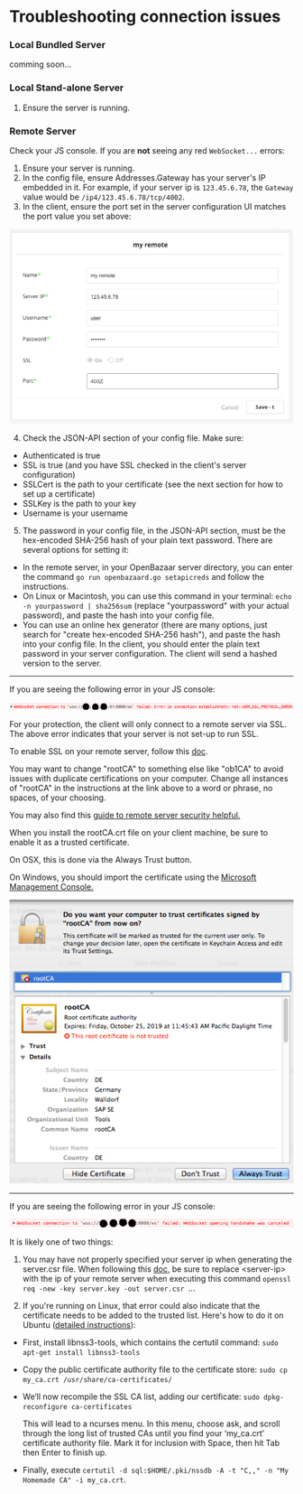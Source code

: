 Troubleshooting connection issues
=================================
### Local Bundled Server
comming soon...

### Local Stand-alone Server
1. Ensure the server is running.

### Remote Server
Check your JS console. If you are **not** seeing any red `WebSocket...` errors:

1. Ensure your server is running.
2. In the config file, ensure Addresses.Gateway has your server's IP embedded in it. For example, if your server ip is `123.45.6.78`, the `Gateway` value would be `/ip4/123.45.6.78/tcp/4002`.
3. In the client, ensure the port set in the server configuration UI matches the port value you set above:

![](https://github.com/OpenBazaar/openbazaar-desktop/blob/master/imgs/connectionIssues/setPortInUi.png)

4. Check the JSON-API section of your config file. Make sure:
 - Authenticated is true
 - SSL is true (and you have SSL checked in the client's server configuration)
 - SSLCert is the path to your certificate (see the next section for how to set up a certificate)
 - SSLKey is the path to your key
 - Username is your username
5. The password in your config file, in the JSON-API section, must be the hex-encoded SHA-256 hash of your plain text password. There are several options for setting it:
- In the remote server, in your OpenBazaar server directory, you can enter the command `go run openbazaard.go setapicreds` and follow the instructions.
- On Linux or Macintosh, you can use this command in your terminal: `echo -n yourpassword | sha256sum` (replace "yourpassword" with your actual password), and paste the hash into your config file.
- You can use an online hex generator (there are many options, just search for "create hex-encoded SHA-256 hash"), and paste the hash into your config file.
In the client, you should enter the plain text password in your server configuration. The client will send a hashed version to the server.

---

If you are seeing the following error in your JS console:

![](https://github.com/OpenBazaar/openbazaar-desktop/blob/master/imgs/connectionIssues/sslProtocolError.png)

For your protection, the client will only connect to a remote server via SSL. The above error indicates that your server is not set-up to run SSL.

To enable SSL on your remote server, follow this [doc](https://github.com/OpenBazaar/openbazaar-go/blob/master/docs/ssl.md).

You may want to change "rootCA" to something else like "ob1CA" to avoid issues with duplicate certifications on your computer. Change all instances of "rootCA" in the instructions at the link above to a word or phrase, no spaces, of your choosing.

You may also find this [guide to remote server security helpful.](https://github.com/OpenBazaar/openbazaar-go/blob/master/docs/security.md#basic-authentication)

When you install the rootCA.crt file on your client machine, be sure to enable it as a trusted certificate.

On OSX, this is done via the Always Trust button.

On Windows, you should import the certificate using the [Microsoft Management Console.](http://www.thewindowsclub.com/manage-trusted-root-certificates-windows)

![](https://github.com/OpenBazaar/openbazaar-desktop/blob/master/imgs/connectionIssues/osxTrustCertificate.png)

---

If you are seeing the following error in your JS console:

![](https://github.com/OpenBazaar/openbazaar-desktop/blob/master/imgs/connectionIssues/sslBadHandshake.png)

It is likely one of two things:

1. You may have not properly specified your server ip when generating the server.csr file. When following this [doc](https://github.com/OpenBazaar/openbazaar-go/blob/master/docs/ssl.md), be sure to replace \<server-ip\> with the ip of your remote server when executing this command `openssl req -new -key server.key -out server.csr `...

2. If you're running on Linux, that error could also indicate that the certificate needs to be added to the trusted list. Here's how to do it on Ubuntu ([detailed instructions](http://blog.tkassembled.com/410/adding-a-certificate-authority-to-the-trusted-list-in-ubuntu/)):
  - First, install libnss3-tools, which contains the certutil command: `sudo apt-get install libnss3-tools`
  - Copy the public certificate authority file to the certificate store: `sudo cp my_ca.crt /usr/share/ca-certificates/`
  - We’ll now recompile the SSL CA list, adding our certificate: `sudo dpkg-reconfigure ca-certificates`

    This will lead to a ncurses menu. In this menu, choose ask, and scroll through the long list of trusted CAs until you   find your ‘my_ca.crt’ certificate authority file. Mark it for inclusion with Space, then hit Tab then Enter to finish up.

  - Finally, execute `certutil -d sql:$HOME/.pki/nssdb -A -t "C,," -n "My Homemade CA" -i my_ca.crt`.
